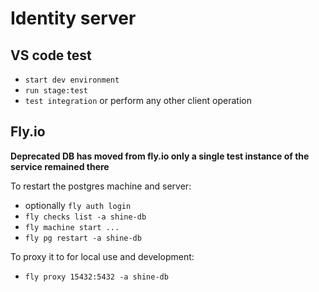 # Identity server

## VS code test

- `start dev environment`
- `run stage:test`
- `test integration` or perform any other client operation


## Fly.io

**Deprecated DB has moved from fly.io only a single test instance of the service remained there**

To restart the postgres machine and server:
-  optionally `fly auth login`
-  `fly checks list -a shine-db`
-  `fly machine start ...`
-  `fly pg restart -a shine-db`

To proxy it to for local use and development:
- `fly proxy 15432:5432 -a shine-db`
 